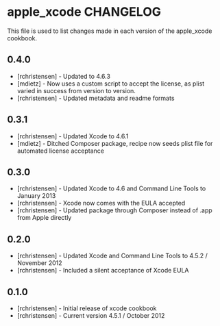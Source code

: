 apple_xcode CHANGELOG
=====================

This file is used to list changes made in each version of the apple_xcode cookbook.

0.4.0
-----
- [rchristensen] - Updated to 4.6.3
- [mdietz] - Now uses a custom script to accept the license, as plist varied in success from version to version.
- [rchristensen] - Updated metadata and readme formats

0.3.1
-----
- [rchristensen] - Updated Xcode to 4.6.1
- [mdietz] - Ditched Composer package, recipe now seeds plist file for automated license acceptance

0.3.0
-----
- [rchristensen] - Updated Xcode to 4.6 and Command Line Tools to January 2013
- [rchristensen] - Xcode now comes with the EULA accepted
- [rchristensen] - Updated package through Composer instead of .app from Apple directly

0.2.0
-----
- [rchristensen] - Updated Xcode and Command Line Tools to 4.5.2 / November 2012
- [rchristensen] - Included a silent acceptance of Xcode EULA

0.1.0
-----
- [rchristensen] - Initial release of xcode cookbook
- [rchristensen] - Current version 4.5.1 / October 2012
